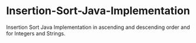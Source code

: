 # Insertion-Sort-Java-Implementation
Insertion Sort Java Implementation in ascending and descending order and for Integers and Strings.
